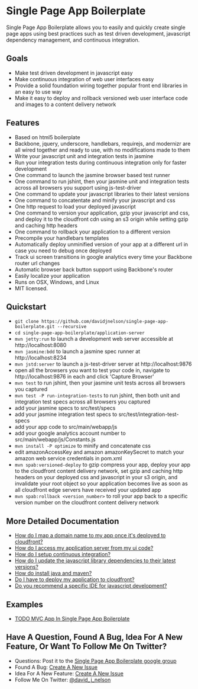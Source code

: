 Single Page App Boilerplate
===========================

Single Page App Boilerplate allows you to easily and quickly create single page apps using best practices such as test driven development, javascript dependency management, and continuous integration.

Goals
-----

* Make test driven development in javascript easy
* Make continuous integration of web user interfaces easy
* Provide a solid foundation wiring together popular front end libraries in an easy to use way
* Make it easy to deploy and rollback versioned web user interface code and images to a content delivery network

Features
--------

* Based on html5 boilerplate
* Backbone, jquery, underscore, handlebars, requirejs, and modernizr are all wired together and ready to use, with no modifications made to them
* Write your javascript unit and integration tests in jasmine
* Run your integration tests during continuous integration only for faster development
* One command to launch the jasmine browser based test runner
* One command to run jshint, then your jasmine unit and integration tests across all browsers you support using js-test-driver
* One command to update your javascript libraries to their latest versions
* One command to concatentate and minify your javascript and css
* One http request to load your deployed javascript
* One command to version your application, gzip your javascript and css, and deploy it to the cloudfront cdn using an s3 origin while setting gzip and caching http headers
* One command to rollback your application to a different version
* Precompile your handlebars templates
* Automatically deploy unminified version of your app at a different url in case you need to debug once deployed
* Track ui screen transitions in google analytics every time your Backbone router url changes
* Automatic browser back button support using Backbone's router
* Easily localize your application
* Runs on OSX, Windows, and Linux
* MIT licensed.

Quickstart
----------

* `git clone https://github.com/davidjnelson/single-page-app-boilerplate.git --recursive`
* `cd single-page-app-boilerplate/application-server`
* `mvn jetty:run` to launch a development web server accessible at http://localhost:8080
* `mvn jasmine:bdd` to launch a jasmine spec runner at http://localhost:8234
* `mvn jstd:server` to launch a js-test-driver server at http://localhost:9876
* open all the browsers you want to test your code in, navigate to http://localhost:9876 in each and click 'Capture Browser'
* `mvn test` to run jshint, then your jasmine unit tests across all browsers you captured
* `mvn test -P run-integration-tests` to run jshint, then both unit and integration test specs across all browsers you captured
* add your jasmine specs to src/test/specs
* add your jasmine integration test specs to src/test/integration-test-specs
* add your app code to src/main/webapp/js
* add your google analytics account number to src/main/webapp/js/Constants.js
* `mvn install -P optimize` to minify and concatenate css
* edit amazonAccessKey and amazon amazonKeySecret to match your amazon web service credentials in pom.xml
* `mvn spab:versioned-deploy` to gzip compress your app, deploy your app to the cloudfront content delivery network, set gzip and caching http headers on your deployed css and javascript in your s3 origin, and invalidate your root object so your application becomes live as soon as all cloudfront edge servers have received your updated app
* `mvn spab:rollback <version_number>` to roll your app back to a specific version number on the cloudfront content delivery network

More Detailed Documentation
---------------------------

* [How do I map a domain name to my app once it's deployed to cloudfront?](https://github.com/davidjnelson/single-page-app-boilerplate/wiki/How-do-I-map-a-domain-name-to-my-app-once-it's-deployed-to-cloudfront%3F)
* [How do I access my application server from my ui code?](https://github.com/davidjnelson/single-page-app-boilerplate/wiki/How-do-I-access-my-application-server-from-my-ui-code%3F)
* [How do I setup continuous integration?](https://github.com/davidjnelson/single-page-app-boilerplate/wiki/How-do-I-setup-continuous-integration%3F)
* [How do I update the javascript library dependencies to their latest versions?](https://github.com/davidjnelson/single-page-app-boilerplate/wiki/How-do-I-update-the-javascript-library-dependencies-to-their-latest-versions%3F)
* [How do install java and maven?](https://github.com/davidjnelson/single-page-app-boilerplate/wiki/How-do-install-java-and-maven%3F)
* [Do I have to deploy my application to cloudfront?](https://github.com/davidjnelson/single-page-app-boilerplate/wiki/Do-I-have-to-deploy-my-application-to-cloudfront%3F)
* [Do you recommend a specific IDE for javascript development?](https://github.com/davidjnelson/single-page-app-boilerplate/wiki/Do-you-recommend-a-specific-IDE-for-javascript-development%3F)

Examples
--------

* [TODO MVC App In Single Page App Boilerplate](https://github.com/davidjnelson/todo-mvc-in-single-page-app-boilerplate)

Have A Question, Found A Bug, Idea For A New Feature, Or Want To Follow Me On Twitter?
--------------------------------------------------------------------------------------

* Questions: Post it to the [Single Page App Boilerplate google group](https://groups.google.com/forum/#!forum/single-page-app-boilerplate)
* Found A Bug: [Create A New Issue](https://github.com/davidjnelson/single-page-app-boilerplate/issues/new)
* Idea For A New Feature: [Create A New Issue](https://github.com/davidjnelson/single-page-app-boilerplate/issues/new)
* Follow Me On Twitter: [@david_j_nelson](https://twitter.com/david_j_nelson)
